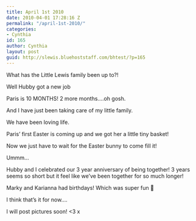 ```yaml
---
title: April 1st 2010
date: 2010-04-01 17:28:16 Z
permalink: "/april-1st-2010/"
categories:
- Cynthia
id: 165
author: Cynthia
layout: post
guid: http://slewis.bluehoststaff.com/bhtest/?p=165
---
```


What has the Little Lewis family been up to?!
  
Well Hubby got a new job
  
Paris is 10 MONTHS! 2 more months&#8230;.oh gosh.
  
And I have just been taking care of my little family.
  
We have been loving life.
  
Paris&#8217; first Easter is coming up and we got her a little tiny basket!
  
Now we just have to wait for the Easter bunny to come fill it!
  
Ummm&#8230;
  
Hubby and I celebrated our 3 year anniversary of being together! 3 years seems so short but it feel like we&#8217;ve been together for so much longer!
  
Marky and Karianna had birthdays! Which was super fun 🙂
  
I think that&#8217;s it for now&#8230;.
  
I will post pictures soon! <3 x